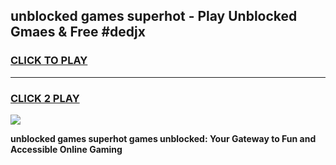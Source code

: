 
## unblocked games superhot - Play Unblocked Gmaes & Free #dedjx
<h3>
<a href="https://news.freeplayer.one?title=unblocked_games_superhot&ref=24F">CLICK TO PLAY</a></h3>
<hr>

<h3>
<a href="https://news.freeplayer.one?title=unblocked_games_superhot&ref=24F">CLICK 2 PLAY</a>
  
</h3>

<a href="https://news.freeplayer.one?title=unblocked_games_superhot&ref=24F/"><img src="https://clearcache.store/games.png"></a>


**unblocked games superhot games unblocked: Your Gateway to Fun and Accessible Online Gaming**
